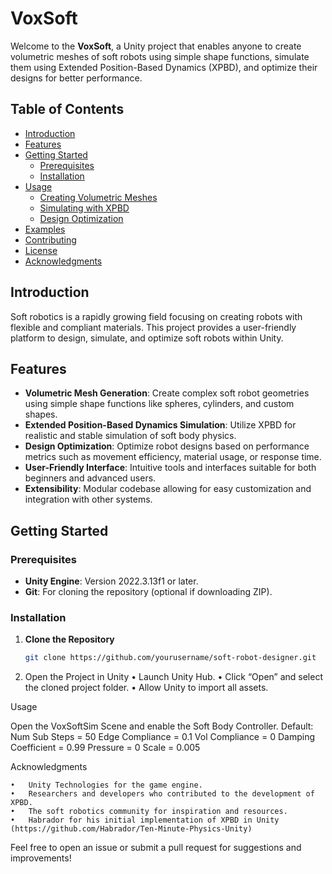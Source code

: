 # VoxSoft

Welcome to the **VoxSoft**, a Unity project that enables anyone to create volumetric meshes of soft robots using simple shape functions, simulate them using Extended Position-Based Dynamics (XPBD), and optimize their designs for better performance.

## Table of Contents

- [Introduction](#introduction)
- [Features](#features)
- [Getting Started](#getting-started)
  - [Prerequisites](#prerequisites)
  - [Installation](#installation)
- [Usage](#usage)
  - [Creating Volumetric Meshes](#creating-volumetric-meshes)
  - [Simulating with XPBD](#simulating-with-xpbd)
  - [Design Optimization](#design-optimization)
- [Examples](#examples)
- [Contributing](#contributing)
- [License](#license)
- [Acknowledgments](#acknowledgments)

## Introduction

Soft robotics is a rapidly growing field focusing on creating robots with flexible and compliant materials. This project provides a user-friendly platform to design, simulate, and optimize soft robots within Unity.

## Features

- **Volumetric Mesh Generation**: Create complex soft robot geometries using simple shape functions like spheres, cylinders, and custom shapes.
- **Extended Position-Based Dynamics Simulation**: Utilize XPBD for realistic and stable simulation of soft body physics.
- **Design Optimization**: Optimize robot designs based on performance metrics such as movement efficiency, material usage, or response time.
- **User-Friendly Interface**: Intuitive tools and interfaces suitable for both beginners and advanced users.
- **Extensibility**: Modular codebase allowing for easy customization and integration with other systems.

## Getting Started

### Prerequisites

- **Unity Engine**: Version 2022.3.13f1 or later.
- **Git**: For cloning the repository (optional if downloading ZIP).

### Installation

1. **Clone the Repository**

   ```bash
   git clone https://github.com/yourusername/soft-robot-designer.git

2.	Open the Project in Unity
	•	Launch Unity Hub.
	•	Click “Open” and select the cloned project folder.
	•	Allow Unity to import all assets.

Usage

Open the VoxSoftSim Scene and enable the Soft Body Controller. Default: 
Num Sub Steps = 50
Edge Compliance = 0.1
Vol Compliance = 0
Damping Coefficient = 0.99
Pressure = 0
Scale = 0.005


Acknowledgments

	•	Unity Technologies for the game engine.
	•	Researchers and developers who contributed to the development of XPBD.
	•	The soft robotics community for inspiration and resources.
	•	Habrador for his initial implementation of XPBD in Unity (https://github.com/Habrador/Ten-Minute-Physics-Unity)

Feel free to open an issue or submit a pull request for suggestions and improvements!
